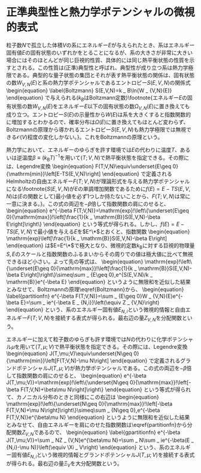 # 正準典型性と熱力学ポテンシャルの微視的表式
粒子数$N$で孤立した体積$V$の系にエネルギー$E$が与えられたとき、系はエネルギー固有値$E$の固有状態のいずれかをとることになるが、系の大きさが非常に大きい場合にはそのほとんどが同じ巨視的性質、具体的には同じ熱平衡状態の性質を示すとされる。この性質は(正準)典型性と呼ばれ、典型性が成り立つ系は熱力学極限である。典型的な量子状態の集団とそれが表す熱平衡状態の関係は、固有状態の数$W _ {V,N}(E)$と系の熱力学ポテンシャルであるエントロピー$S(E,V,N)$の関係式
	\begin{equation}	\label{Boltzmann}
		S(E,V,N)=k _ B\ln{W _ {V,N}(E)}
	\end{equation}
で与えられる($k _ B$はBoltzmann定数)\footnote{エネルギー$E$の固有状態の数$W _ {V,N}(E)$をエネルギー$E$以下の固有状態の数$\Omega _ {V,N}(E)$に置き換えても成り立つ。エントロピー$S(E)$の示量性から$W(E)$は系を大きくすると指数関数的に増加するとわかるので、確率分布は$\Omega(E)$に置き換えてもほとんど変わらず、Boltzmannの原理から導かれるエントロピー$S(E,V,N)$も熱力学極限では無視できる$\mathcal{O}(V)$程度の変化しかない。}。これをBoltzmannの原理という。
			
熱力学において、エネルギーのゆらぎを許す環境では$E$の代わりに温度$T$、あるいは逆温度$\beta\equiv(k _ \mathrm{B}T)^{-1}$を用いて$(T;V,N)$で熱平衡状態を指定できる。その際には、Legendre変換
	\begin{equation}
		F(T;V,N)\equiv\underset{E\geq 0}{\mathrm{min}}\left[E-TS(E,V,N)\right]
	\end{equation}
で定義されるHelmholtzの自由エネルギー$F(T;V,N)$が理論形式を与える熱力学ポテンシャルになる\footnote{$S(E,V,N)$が$E$の単調増加関数であるために$f(E)=E-TS(E,V,N)$は($E$の関数として)最小値を必ず1つしか持たないことから、$F(T;V,N)$は常に一意に決まる。}。この式の両辺を$-\beta$倍して指数関数の肩にのせると、
	\begin{equation}
		e^{-\beta F(T;V,N)}=\mathrm{exp}\!\left\\{\underset{E\geq 0}{\mathrm{max}}\!\left[\frac{1}{k _ \mathrm{B}}S(E,V,N)-\beta E\right]\right\\}
	\end{equation}
という等式が得られる。しかし、$f(E)=E-TS(E,V,N)$で最小値を与える$E$を$E^\*$とおくと、指数関数
	\begin{equation}
		\mathrm{exp}\left[\frac{1}{k _ \mathrm{B}}S(E,V,N)-\beta E\right]
	\end{equation}
は$E=E^\*$で極大となり、微視的定数$k _ \mathrm{B}$に対する巨視的物理量$S,E$のスケールと指数関数のふるまいからその周りでの値は極大値に比べて無視できるほど小さい。よって先の等式は、
	\begin{equation}
		\mathrm{exp}\!\left\\{\underset{E\geq 0}{\mathrm{max}}\!\left[\frac{1}{k _ \mathrm{B}}S(E,V,N)-\beta E\right]\right\\}\simeq\sum _ {E\geq 0}\,e^{S(E,V.N)/k _ \mathrm{B}}e^{-\beta E}
	\end{equation}
というように無限和を近似した結果とみなせて、Boltzmannの原理\eqref{Boltzmann}から、
	\begin{equation}	\label{partitionfn}
		e^{-\beta F(T;V,N)}=\sum _ {E\geq 0}W _ {V,N}(E)e^{-\beta E}=\sum _ ie^{-\beta E _ {N,i}}\left(\equiv Z _ {V,N}\right)
	\end{equation}
という、系のエネルギー固有値$E _ {N,i}$という微視的情報と自由エネルギー$F(T;V,N)$を接続する表式が得られる。最右辺の量$Z _ {V,N}$を分配関数という。

エネルギーに加えて粒子数のゆらぎも許す環境では$N$の代わりに化学ポテンシャル$\mu$を用いて$(T,\mu;V)$で熱平衡状態を指定できる。その際には、Legendre変換
	\begin{equation}
		J(T,\mu;V)\equiv\underset{N\geq 0}{\mathrm{min}}\left[F(T;V,N)-\mu N\right]
	\end{equation}
で定義されるグランドポテンシャル$J(T,\mu;V)$が熱力学ポテンシャルである。この式の両辺を$-\beta$倍して指数関数の肩にのせると、
	\begin{equation}
		e^{-\beta J(T,\mu;V)}=\mathrm{exp}\!\left\\{\underset{N\geq 0}{\mathrm{max}}\!\left[-\beta F(T;V,N)+\beta\mu N\right]\right\\}
	\end{equation}
という等式が得られて、カノニカル分布のときと同様にこの右辺は
	\begin{equation}
		\mathrm{exp}\!\left\\{\underset{N\geq 0}{\mathrm{max}}\!\left[-\beta F(T;V,N)+\mu N\right]\right\\}\simeq\sum _ {N\geq 0}\,e^{-\beta F(T;V,N)}e^{\beta\mu N}
	\end{equation}
というように無限和を近似した結果とみなせて、自由エネルギーを肩にのせた指数関数は\eqref{partitionfn}から分配関数$Z _ {V,N}$であるので、
	\begin{equation}	\label{gpartitionfn}
		e^{-\beta J(T,\mu;V)}=\sum _ NZ _ {V,N}e^{\beta\mu N}=\sum _ N\sum _ ie^{-\beta(E _ {N,i}-\mu N)}\left(\equiv \Xi _ V\right)
	\end{equation}
という、系のエネルギー固有値$E _ {N,i}$という微視的情報とグランドポテンシャル$J(T,\mu;V)$を接続する表式が得られる。最右辺の量$\Xi _ V$を大分配関数という。
